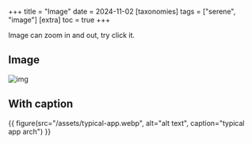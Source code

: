 +++
title = "Image"
date = 2024-11-02
[taxonomies]
tags = ["serene", "image"]
[extra]
toc = true
+++

Image can zoom in and out, try click it.

## Image

![img](/assets/typical-app.webp)

## With caption

{{ figure(src="/assets/typical-app.webp", alt="alt text", caption="typical app arch") }}
